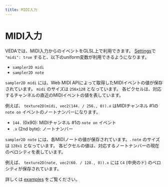 ```yaml
---
title: MIDI入力
---
```

# MIDI入力

VEDAでは、MIDI入力からのイベントをGLSL上で利用できます。
[Settings](/settings?lang=ja)で `"midi": true` すると、以下のuniform変数が利用できるようになります。

- `sampler2D midi`
- `sampler2D note`

`sampler2D midi` には、Web MIDI APIによって取得したMIDIイベントの値が保存されています。
`midi` のサイズは `256x128` となっています。
各ピクセルは、対応するチャンネルの直近のMIDIイベントの値を表しています。

例えば、 `texture2D(midi, vec2(144. / 256., 0)).x` はMIDIチャンネル \#1の `note on` イベントのノートナンバーになります。

- `144.` (0x90): MIDIチャンネル \#1の `note on` イベント
- `.x` (2nd byte): ノートナンバー

`sampler2D note` には、各MIDIノートの値が保存されています。.
`note` のサイズは `128x1` となっています。
各ピクセルの値は、対応するノートナンバーの現在のベロシティを表しています。

例えば、 `texture2D(note, vec2(60. / 128., 0)).x` には `C4` (中央のド) のベロシティが保存されています。

詳しくは [examples](https://github.com/fand/veda/blob/master/examples/midi.frag) をご覧ください。
